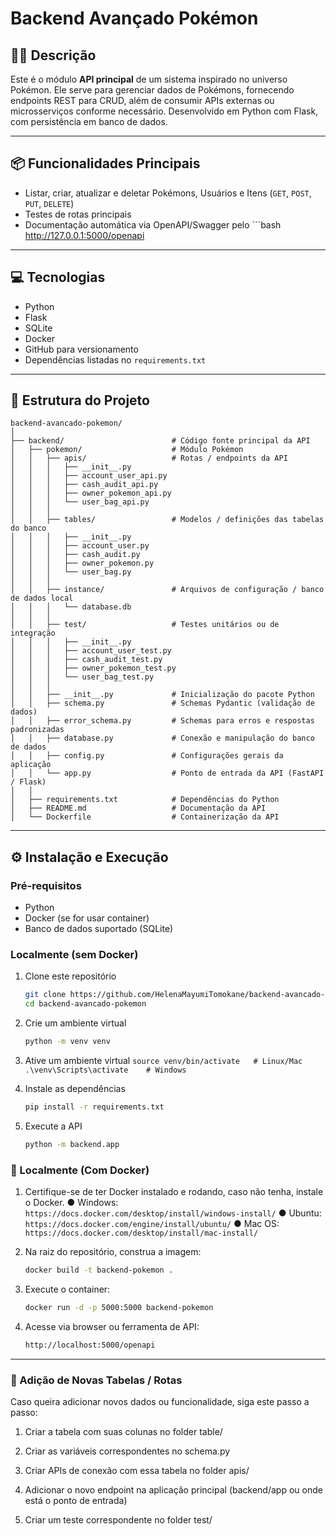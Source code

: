 # Backend Avançado Pokémon

## 🐱‍🏍 Descrição

Este é o módulo **API principal** de um sistema inspirado no universo Pokémon. Ele serve para gerenciar dados de Pokémons, fornecendo endpoints REST para CRUD, além de consumir APIs externas ou microsserviços conforme necessário. Desenvolvido em Python com Flask, com persistência em banco de dados.  

---

## 📦 Funcionalidades Principais

- Listar, criar, atualizar e deletar Pokémons, Usuários e Itens (`GET`, `POST`, `PUT`, `DELETE`)
- Testes de rotas principais
- Documentação automática via OpenAPI/Swagger pelo ```bash http://127.0.0.1:5000/openapi

---

## 💻 Tecnologias

- Python  
- Flask 
- SQLite
- Docker  
- GitHub para versionamento  
- Dependências listadas no `requirements.txt`

---

## 📂 Estrutura do Projeto
```
backend-avancado-pokemon/
│
├── backend/                        # Código fonte principal da API
│   ├── pokemon/                    # Módulo Pokémon
│   │   ├── apis/                   # Rotas / endpoints da API
│   │   │   ├── __init__.py
│   │   │   ├── account_user_api.py
│   │   │   ├── cash_audit_api.py
│   │   │   ├── owner_pokemon_api.py
│   │   │   └── user_bag_api.py
│   │   │
│   │   ├── tables/                 # Modelos / definições das tabelas do banco
│   │   │   ├── __init__.py
│   │   │   ├── account_user.py
│   │   │   ├── cash_audit.py
│   │   │   ├── owner_pokemon.py
│   │   │   └── user_bag.py
│   │   │
│   │   ├── instance/               # Arquivos de configuração / banco de dados local
│   │   │   └── database.db
│   │   │
│   │   ├── test/                   # Testes unitários ou de integração
│   │   │   ├── __init__.py
│   │   │   ├── account_user_test.py
│   │   │   ├── cash_audit_test.py
│   │   │   ├── owner_pokemon_test.py
│   │   │   └── user_bag_test.py
│   │   │
│   │   ├── __init__.py             # Inicialização do pacote Python
│   │   ├── schema.py               # Schemas Pydantic (validação de dados)
│   │   ├── error_schema.py         # Schemas para erros e respostas padronizadas
│   │   ├── database.py             # Conexão e manipulação do banco de dados
│   │   ├── config.py               # Configurações gerais da aplicação
│   │   └── app.py                  # Ponto de entrada da API (FastAPI / Flask)
│   │
│   ├── requirements.txt            # Dependências do Python
│   ├── README.md                   # Documentação da API
│   └── Dockerfile                  # Containerização da API

```

---

## ⚙️ Instalação e Execução

### Pré-requisitos

- Python
- Docker (se for usar container)  
- Banco de dados suportado (SQLite)  


### Localmente (sem Docker)

1. Clone este repositório  
   ```bash
   git clone https://github.com/HelenaMayumiTomokane/backend-avancado-pokemon.git
   cd backend-avancado-pokemon

2. Crie um ambiente virtual
    ```bash
    python -m venv venv

3. Ative um ambiente virtual
    ```source venv/bin/activate   # Linux/Mac ```
    ```.\venv\Scripts\activate    # Windows ```

4. Instale as dependências
    ```bash
    pip install -r requirements.txt

5. Execute a API
    ```bash
    python -m backend.app

### 🐳 Localmente (Com Docker)

1. Certifique-se de ter Docker instalado e rodando, caso não tenha, instale o Docker.
    ● Windows: ```https://docs.docker.com/desktop/install/windows-install/```
    ● Ubuntu: ```https://docs.docker.com/engine/install/ubuntu/```
    ● Mac OS: ```https://docs.docker.com/desktop/install/mac-install/```

2. Na raiz do repositório, construa a imagem:
    ```bash
    docker build -t backend-pokemon .

3. Execute o container:
    ```bash
    docker run -d -p 5000:5000 backend-pokemon

4. Acesse via browser ou ferramenta de API:
    ```bash
    http://localhost:5000/openapi

---

### 🧭 Adição de Novas Tabelas / Rotas

Caso queira adicionar novos dados ou funcionalidade, siga este passo a passo:

1. Criar a tabela com suas colunas no folder table/

2. Criar as variáveis correspondentes no schema.py

3. Criar APIs de conexão com essa tabela no folder apis/

4. Adicionar o novo endpoint na aplicação principal (backend/app ou onde está o ponto de entrada)

5. Criar um teste correspondente no folder test/